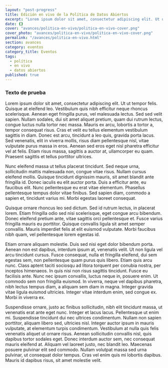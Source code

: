 ```yaml
---
layout: "post-progress"
title: Edición en vivo de la Política de Datos Abiertos
excerpt: "Lorem ipsum dolor sit amet, consectetur adipiscing elit. Ut ut tempor felis. Quisque at eleifend leo vestibulum quis nibh efficitur neque rhoncus scelerisque."
date: {}
cover: "avances/politica-en-vivo/politica-en-vivo-cover.png"
cover_photo: "avances/politica-en-vivo/politica-en-vivo-cover.png"
permalink: "/avances/politica-en-vivo.html"
section: avances
category: eventos
category_title: Eventos
tags: 
  - política
  - en vivo
  - datos abiertos
published: true
---
```


### Texto de prueba

Lorem ipsum dolor sit amet, consectetur adipiscing elit. Ut ut tempor felis. Quisque at eleifend leo. Vestibulum quis nibh efficitur neque rhoncus scelerisque. Aenean eget fringilla purus, vel malesuada lectus. Sed sed velit sapien. Nullam sodales, dui sit amet aliquet pretium, quam dui rutrum lectus, congue luctus nulla tortor nec massa. Mauris ex arcu, lobortis a tortor a, tempor consequat risus. Cras et velit eu tellus elementum vestibulum sagittis in diam. Donec est arcu, tincidunt a leo quis, gravida porta lacus. Sed venenatis, elit in viverra mollis, risus diam pellentesque nisl, vitae vulputate purus massa in eros. Aenean sed eros eget nisl pharetra efficitur vel at felis. Etiam risus massa, sagittis a auctor at, ullamcorper eu quam. Praesent sagittis et tellus porttitor ultrices.

Nunc eleifend massa ut tellus placerat tincidunt. Sed neque urna, sollicitudin mattis malesuada non, congue vitae risus. Nullam cursus eleifend mollis. Quisque tincidunt dignissim mauris, sit amet blandit ante fringilla id. Donec iaculis eu elit auctor porta. Duis a efficitur ante, eu faucibus elit. Nunc pellentesque eu erat vitae elementum. Phasellus pellentesque tempus dolor vitae finibus. Sed sapien diam, commodo a sapien et, tincidunt varius mi. Morbi egestas laoreet consequat.

Quisque ornare rhoncus leo sed dictum. Sed id rutrum lectus, in placerat lorem. Etiam fringilla odio sed nisi scelerisque, eget congue arcu bibendum. Donec eleifend pretium ante, vitae sagittis orci pellentesque et. Fusce varius fringilla mauris eu porttitor. Quisque convallis ligula sit amet semper convallis. Mauris imperdiet felis at elit euismod vulputate. Morbi faucibus nibh quam, vel pellentesque lorem egestas id.

Etiam ornare aliquam molestie. Duis sed nisi eget dolor bibendum porta. Aenean non est dapibus, interdum ipsum at, venenatis velit. Ut non ligula vel arcu tincidunt cursus. Fusce consequat, nulla et fringilla eleifend, dui sem egestas sem, non pellentesque quam purus quis libero. Etiam quis arcu nunc. Class aptent taciti sociosqu ad litora torquent per conubia nostra, per inceptos himenaeos. In quis nisi non risus sagittis tincidunt. Fusce eu facilisis ante. Nunc nec ipsum convallis, luctus neque in, posuere enim. Ut commodo sem non fringilla euismod. In viverra, neque vel dapibus pharetra, nibh lectus tempus diam, a aliquam sem diam in magna. Integer gravida vitae ligula euismod ultricies. Integer vitae interdum enim, sed congue ex. Morbi in viverra ex.

Suspendisse ornare, justo ac finibus sollicitudin, nibh elit tincidunt massa, ut venenatis erat ante eget nunc. Integer et lacus lacus. Pellentesque ut enim mi. Suspendisse tincidunt dui nec ultrices condimentum. Nullam non sapien porttitor, aliquam libero sed, ultricies nisl. Integer auctor ipsum in mauris vulputate, at elementum turpis condimentum. Vestibulum at nulla quis felis venenatis aliquet ut ornare risus. Aenean sollicitudin convallis nisl, quis dapibus tortor sodales eget. Donec interdum auctor sem, nec consequat mauris eleifend at. Aliquam vel laoreet justo, nec blandit leo. Maecenas posuere pulvinar elit sed commodo. Nullam volutpat massa sed urna pulvinar, ut consequat dolor tempus. Cras vel enim quis mi lobortis dapibus. Mauris id dapibus risus, sit amet molestie velit.